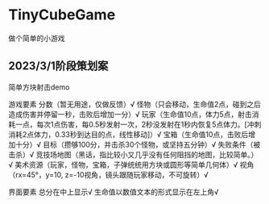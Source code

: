 # TinyCubeGame
做个简单的小游戏



## 2023/3/1阶段策划案

简单方块射击demo

游戏要素
    分数（暂无用途，仅做反馈）√
    怪物（只会移动，生命值2点，碰到之后造成伤害并停留一秒，击败后增加一分）√
    玩家（生命值10点，体力5点，射击消耗一点，每次1点伤害，每0.5秒发射一次，2秒没发射在1秒内恢复5点体力。[冲刺消耗2点体力，0.33秒到达目的点，线性移动]）√
    宝箱（生命值10点，击败后增加十分）√
    目标（攒够100分，并击杀30个怪物，或坚持五分钟）√
    失败条件（被击杀）√
    竞技场地图（黑话，指比较小又几乎没有任何阻挡的地图，比较简单。）√
    美术资源（玩家，怪物，宝箱，子弹统统用方块或圆形等简单几何体）√
    视角（rx=45°，y=10, z=-10视角，镜头跟随玩家移动，不可旋转）√
    
界面要素
    总分在中上显示√
    生命值以数值文本的形式显示在左上角√